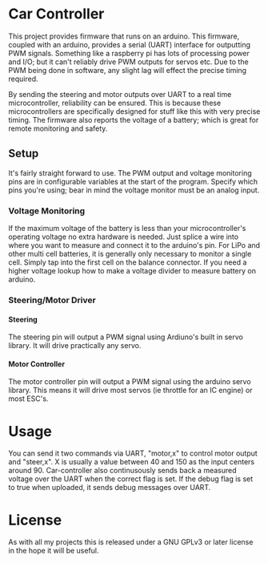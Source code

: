 # Car Controller
This project provides firmware that runs on an arduino.  This firmware, coupled with an arduino, provides a serial (UART) interface for outputting PWM signals.  Something like a raspberry pi has lots of processing power and I/O; but it can't reliably drive PWM outputs for servos etc.  Due to the PWM being done in software, any slight lag will effect the precise timing required.

By sending the steering and motor outputs over UART to a real time microcontroller, reliability can be ensured.  This is because these microcontrollers are specifically designed for stuff like this with very precise timing.  The firmware also reports the voltage of a battery; which is great for remote monitoring and safety.

## Setup
It's fairly straight forward to use.  The PWM output and voltage monitoring pins are in configurable variables at the start of the program.  Specify which pins you're using; bear in mind the voltage monitor must be an analog input.

### Voltage Monitoring
If the maximum voltage of the battery is less than your microcontroller's operating voltage no extra hardware is needed.  Just splice a wire into where you want to measure and connect it to the arduino's pin.  For LiPo and other multi cell batteries, it is generally only necessary to monitor a single cell.  Simply tap into the first cell on the balance connector.  If you need a higher voltage lookup how to make a voltage divider to measure battery on arduino.

### Steering/Motor Driver
#### Steering
The steering pin will output a PWM signal using Ardiuno's built in servo library.  It will drive practically any servo.

#### Motor Controller
The motor controller pin will output a PWM signal using the arduino servo library.  This means it will drive most servos (ie throttle for an IC engine) or most ESC's.

# Usage
You can send it two commands via UART, "motor,x" to control motor output and "steer,x".  X is usually a value between 40 and 150 as the input centers around 90.  Car-controller also continusously sends back a measured voltage over the UART when the correct flag is set.  If the debug flag is set to true when uploaded, it sends debug messages over UART.

# License
As with all my projects this is released under a GNU GPLv3 or later license in the hope it will be useful.
